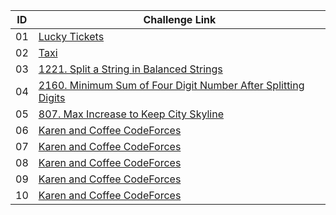 |ID| Challenge Link |
|--| -----------------|
|01|[Lucky Tickets](https://codeforces.com/contest/43/problem/C)|
|02|[Taxi](https://codeforces.com/contest/158/problem/B)|
|03|[1221. Split a String in Balanced Strings](https://leetcode.com/problems/split-a-string-in-balanced-strings/)|
|04|[2160. Minimum Sum of Four Digit Number After Splitting Digits](https://leetcode.com/problems/minimum-sum-of-four-digit-number-after-splitting-digits/)|
|05|[807. Max Increase to Keep City Skyline](https://leetcode.com/problems/max-increase-to-keep-city-skyline/)|
|06|[Karen and Coffee CodeForces](https://onlinejudge.org/index.php?option=onlinejudge&Itemid=8&page=show_problem&problem=1876)|
|07|[Karen and Coffee CodeForces](https://onlinejudge.org/index.php?option=onlinejudge&Itemid=8&page=show_problem&problem=1876)|
|08|[Karen and Coffee CodeForces](https://onlinejudge.org/index.php?option=onlinejudge&Itemid=8&page=show_problem&problem=1876)|
|09|[Karen and Coffee CodeForces](https://onlinejudge.org/index.php?option=onlinejudge&Itemid=8&page=show_problem&problem=1876)|
|10|[Karen and Coffee CodeForces](https://onlinejudge.org/index.php?option=onlinejudge&Itemid=8&page=show_problem&problem=1876)|
